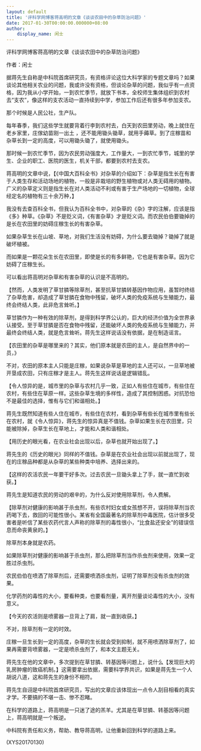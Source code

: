 ```yaml
---
layout: default
title: '评科学网博客蒋高明的文章《谈谈农田中的杂草防治问题》'
date: 2017-01-30T00:00:00.000000+08:00
author:
    display_name: 闲士
---
```


评科学网博客蒋高明的文章《谈谈农田中的杂草防治问题》

作者：闲士

据蒋先生自称是中科院首席研究员，有资格评论这位大科学家的专题文章吗？如果谈论其他相关农业的问题，我或许没有资格，但谈论杂草的问题，我似乎有一点资格，因为我从小学开始，一到农忙季节，就放下书本，全校师生集体组织到农村去“支农”，像这样的支农活动一直持续到中学，参加工作后还有很多年参加支农。

那个时候是人民公社，生产队。

每年春季，我们这些学生就要背着行李到农村去，白天到农田里劳动，晚上就住在老乡家里，庄傢幼苗刚一出土 ，还不能用锄头锄草，就用手薅草。到了庄稼苗和杂草长到一定的高度，可以用锄头锄了，就使用锄头。

那时候一到农忙季节，因为农民劳动强度大，工作量大，一到农忙季节，城里的学生、企业的职工、医院的医生，机关干部，都要到农村去支农。

蒋高明的文章中说，【《中国大百科全书》对杂草的介绍如下：杂草是指生长在有害于人类生存和活动场地的植物，一般是非栽培的野生植物或对人类无碍用的植物。广义的杂草定义则是指生长在对人类活动不利或有害于生产场地的一切植物，全球经定名的植物有三十余万种，】

我没有去查百科全书，但我认为百科全书中，对杂草的《杂》字的注解，应该是指《多》种草。《杂草》不是贬义词，《有害杂草》才是贬义词。而农民伯伯要锄掉的是长在农田里的妨碍庄稼生长的有害杂草。

如果杂草生长在山坡、草地，对我们生活没有妨碍，为什么要去锄掉？锄掉了就是破坏植被。

而如果是一颗花朵生长在农田里，即使是长的有多鲜艳，它也是有害杂草。因为它妨碍了庄稼生长。

可以看出蒋高明对杂草和有害杂草的认识是不高明的。

【然而，人类发明了草甘膦等除草剂，甚至抗草甘膦转基因作物应用，虽暂时终结了杂草危害，却造成了草甘膦在食物中残留，破坏人类的免疫系统与生殖能力，最终会终结人类，此非危言耸听。】

草甘膦作为一种有效的除草剂，是得到科学界公认的，巨大的经济价值为全世界承认接受。至于草甘膦是否在食物中残留，还能破坏人类的免疫系统与生殖能力，并最终会终结人类，就是危言耸听。蒋先生这样说话没有依据，是在制造谣言。

【农田里的杂草是哪里来的？其实，他们原本就是农田的主人，是自然界中的一员，》

不对，农田的原本主人只能是庄稼，如果说杂草是草地的主人还可以，一旦草地被开垦成农田，只有庄稼才是主人。蒋先生这样说话是逻辑错乱。

【令人惊异的是，城市里的杂草与农村几乎一致，正如人有些住在城市，有些住在农村，有些住在草原一样。这些杂草生境的多样性，造成了其控制困惑。对抗恐怕不是最佳的选择，惟有与它们和谐相处。】

蒋先生既然知道有些人住在城市，有些住在农村，看到杂草有些长在城市里有些长在农村，就《令人惊异》，蒋先生的惊异真是不值钱。杂草如果生长在农田里，只能被除掉，杂草生长在草地上，才能和人类和谐相处。

【用历史的眼光看，在农业社会出现以后，杂草也就开始出现了。】

蒋先生的《历史的眼光》同样的不值钱。杂草是在农业社会出现以前就出现了，现在的庄稼品种都是从杂草的某些种类中培养、选择出来的。

【这样的农活农民一年要干好多次。过去农民一旦锄头拿上了手，就一直忙到收获。】

蒋先生是知道农民的劳动的艰辛的，为什么反对使用除草剂，令人费解。

【除草剂对健康的影响甚于杀虫剂，有些农村妇女或女孩想不开，误将除草剂当农药喝下去，救回的可能性很小。某省有全国最著名的除草剂中毒医院，估计很多受害者是听信了某些农药代言人声称的除草剂的毒性很小，“比食盐还安全”的错误信息而命丧黄泉的。】

除草剂本身就是农药。

如果除草剂对健康的影响甚于杀虫剂，那么把除草剂当作杀虫剂来使用，效果一定胜过杀虫剂。

农民伯伯在喷洒了除草剂后，还需要喷洒杀虫剂，证明了除草剂没有杀虫剂的效果。

化学药剂的毒性的大小，要看种类，也要看剂量，离开剂量谈论毒性的大小，没有意义。

【今天的农活则是喷雾器一旦背上了肩，就一直到收获。】

不对，除草剂有一定的时效。

庄稼一旦生长到一定的高度，杂草的生长就会受到抑制，就不用喷洒除草剂了，如果再需要背喷雾器，一定是喷杀虫剂了，和本文主题无关。

蒋先生在他的文章中，多次提到在草甘膦、转基因等问题上，说什么【发现巨大的乳房肿瘤的致癌机制。】这需要拿出依据，需要科学界共识，如果是蒋先生一个人胡说八道，这和蒋先生的身份不相符。

蒋先生自诩是中科院首席研究员，写出的文章应该体现出一点令人刮目相看的真实才学。不要搞的不堪一击、惨不忍睹。

在科学的道路上，蒋高明是一只迷了途的羔羊。尤其是在草甘膦、转基因等问题上，蒋高明就是一个叛逆。

中科院有责任和义务，帮助、教导蒋高明，让他重新回到科学的道路上来。

(XYS20170130)

